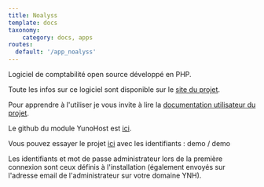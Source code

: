 ```yaml
---
title: Noalyss
template: docs
taxonomy:
    category: docs, apps
routes:
  default: '/app_noalyss'
---
```


Logiciel de comptabilité open source développé en PHP.

Toute les infos sur ce logiciel sont disponible sur le [site du projet](http://www.noalyss.eu).

Pour apprendre à l'utiliser je vous invite à lire la [documentation utilisateur du projet](https://www.noalyss.eu/?page_id=1031).

Le github du module YunoHost est [ici](https://github.com/YunoHost-Apps/noalyss_ynh).

Vous pouvez essayer le projet [ici](http://demo.noalyss.eu/index.php) avec les identifiants : demo / demo

Les identifiants et mot de passe administrateur lors de la première connexion sont ceux définis à l'installation (également envoyés sur l'adresse email de l'administrateur sur votre domaine YNH).
